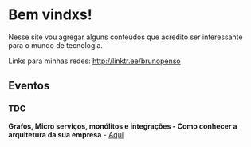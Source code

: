 # Bem vindxs!

Nesse site vou agregar alguns conteúdos que acredito ser interessante para o mundo de tecnologia.

Links para minhas redes: <http://linktr.ee/brunopenso>

## Eventos

### TDC

**Grafos, Micro serviços, monólitos e integrações - Como conhecer a arquitetura da sua empresa** - [Aqui](tdc/2021/Links.md)

